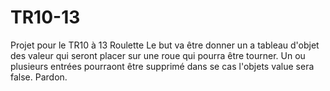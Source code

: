 # TR10-13
Projet pour le TR10 à 13
Roulette
Le but va être donner un a tableau d'objet des valeur qui seront placer sur une roue qui pourra être tourner.
Un ou plusieurs entrées pourraont être supprimé dans se cas l'objets value sera false.
Pardon.
